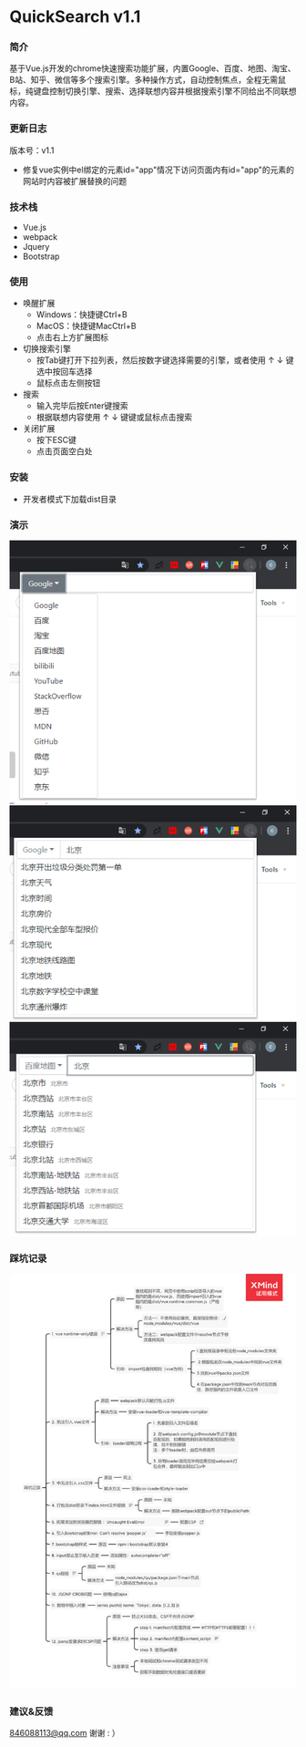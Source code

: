 # QuickSearch v1.1
### 简介
基于Vue.js开发的chrome快速搜索功能扩展，内置Google、百度、地图、淘宝、B站、知乎、微信等多个搜索引擎。多种操作方式，自动控制焦点，全程无需鼠标，纯键盘控制切换引擎、搜索、选择联想内容并根据搜索引擎不同给出不同联想内容。
### 更新日志
版本号：v1.1
+ 修复vue实例中el绑定的元素id="app"情况下访问页面内有id="app"的元素的网站时内容被扩展替换的问题
### 技术栈
+ Vue.js
+ webpack
+ Jquery
+ Bootstrap
### 使用
+ 唤醒扩展
    + Windows：快捷键Ctrl+B
    + MacOS：快捷键MacCtrl+B
    + 点击右上方扩展图标
+ 切换搜索引擎
    + 按Tab键打开下拉列表，然后按数字键选择需要的引擎，或者使用 ↑  ↓ 键选中按回车选择 
    + 鼠标点击左侧按钮
+ 搜索
    + 输入完毕后按Enter键搜索
    + 根据联想内容使用 ↑  ↓ 键键或鼠标点击搜索
+ 关闭扩展
    + 按下ESC键
    + 点击页面空白处
### 安装
+ 开发者模式下加载dist目录
### 演示
![](./3.png)
![](./1.png)
![](./2.png)
### 踩坑记录
![](./4.png)

### 建议&反馈
846088113@qq.com 谢谢 : ）
